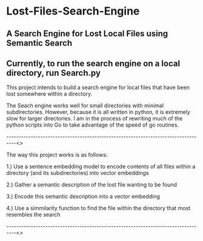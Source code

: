 # Lost-Files-Search-Engine
A Search Engine for Lost Local Files using Semantic Search
----------------------------------------------------------------------------------

## Currently, to run the search engine on a local directory, run Search.py

This project intends to build a search engine for local files that have been lost
somewhere within a directory. 

The Seach engine works well for small directories with minimal subdirectories. 
However, because it is all written in python, it is extremely slow for larger 
directories. I am in the process of rewriting much of the python scripts into
Go to take advantage of the speed of go routines.

----------------------------------------------------------------------------------<>

The way this project works is as follows:

1.) Use a sentence embedding model to encode contents of all files within
    a directory (and its subdirectories) into vector embeddings

2.) Gather a semantic description of the lost file wanting to be found

3.) Encode this semantic description into a vector embedding 

4.) Use a simmilarity function to find the file within the directory that most 
    resembles the search

----------------------------------------------------------------------------------<>
    
